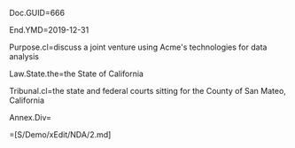 Doc.GUID=666

End.YMD=2019-12-31

Purpose.cl=discuss a joint venture using Acme's technologies for data analysis 

Law.State.the=the State of California

Tribunal.cl=the state and federal courts sitting for the County of San Mateo, California

Annex.Div=</i>

=[S/Demo/xEdit/NDA/2.md]